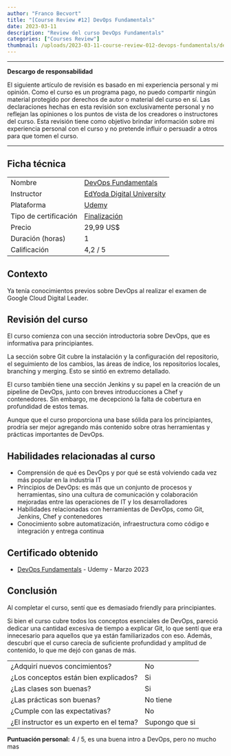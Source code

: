 ```yaml
---
author: "Franco Becvort"
title: "[Course Review #12] DevOps Fundamentals"
date: 2023-03-11
description: "Review del curso DevOps Fundamentals"
categories: ["Courses Review"]
thumbnail: /uploads/2023-03-11-course-review-012-devops-fundamentals/devops.png
---
```


---

**Descargo de responsabilidad**

El siguiente artículo de revisión es basado en mi experiencia personal y mi opinión. Como el curso es un programa pago, no puedo compartir ningún material protegido por derechos de autor o material del curso en sí. Las declaraciones hechas en esta revisión son exclusivamente personal y no reflejan las opiniones o los puntos de vista de los creadores o instructores del curso. Esta revisión tiene como objetivo brindar información sobre mi experiencia personal con el curso y no pretende influir o persuadir a otros para que tomen el curso.

---

## Ficha técnica

|                       |                                                                                                                                                                                                                    |
| --------------------- | ------------------------------------------------------------------------------------------------------------------------------------------------------------------------------------------------------------------ |
| Nombre                | [DevOps Fundamentals](https://www.udemy.com/course/devops-fundamentals-for-beginners/)                                                                                                                             |
| Instructor            | [EdYoda Digital University](https://www.linkedin.com/company/edyoda/)                                                                                                                                              |
| Plataforma            | [Udemy](https://www.udemy.com/)                                                                                                                                                                                    |
| Tipo de certificación | [Finalización](https://support.udemy.com/hc/es/sections/360011037194-Certificados-de-finalizaci%C3%B3n#:~:text=Los%20certificados%20de%20finalizaci%C3%B3n%20sirven,certificados%20no%20tienen%20validez%20legal.) |
| Precio                | 29,99 US$                                                                                                                                                                                                          |
| Duración \(horas\)    | 1                                                                                                                                                                                                                  |
| Calificación          | 4,2 / 5                                                                                                                                                                                                            |

## Contexto

Ya tenía conocimientos previos sobre DevOps al realizar el examen de Google Cloud Digital Leader.

## Revisión del curso

El curso comienza con una sección introductoria sobre DevOps, que es informativa para principiantes.

La sección sobre Git cubre la instalación y la configuración del repositorio, el seguimiento de los cambios, las áreas de índice, los repositorios locales, branching y merging. Esto se sintió en extremo detallado.

El curso también tiene una sección Jenkins y su papel en la creación de un pipeline de DevOps, junto con breves introducciones a Chef y contenedores. Sin embargo, me decepcionó la falta de cobertura en profundidad de estos temas.

Aunque que el curso proporciona una base sólida para los principiantes, prodría ser mejor agregando más contenido sobre otras herramientas y prácticas importantes de DevOps.

## Habilidades relacionadas al curso

- Comprensión de qué es DevOps y por qué se está volviendo cada vez más popular en la industria IT
- Principios de DevOps: es más que un conjunto de procesos y herramientas, sino una cultura de comunicación y colaboración mejoradas entre las operaciones de IT y los desarrolladores
- Habilidades relacionadas con herramientas de DevOps, como Git, Jenkins, Chef y contenedores
- Conocimiento sobre automatización, infraestructura como código e integración y entrega continua

## Certificado obtenido

- [DevOps Fundamentals](https://udemy-certificate.s3.amazonaws.com/pdf/UC-74e86fa7-fe56-4ab9-8030-f358f659348d.pdf) - Udemy - Marzo 2023

## Conclusión

Al completar el curso, sentí que es demasiado friendly para principiantes.

Si bien el curso cubre todos los conceptos esenciales de DevOps, pareció dedicar una cantidad excesiva de tiempo a explicar Git, lo que sentí que era innecesario para aquellos que ya están familiarizados con eso. Además, descubrí que el curso carecía de suficiente profundidad y amplitud de contenido, lo que me dejó con ganas de más.

|                                          |                |
| ---------------------------------------- | -------------- |
| ¿Adquirí nuevos concimientos?            | No             |
| ¿Los conceptos están bien explicados?    | Si             |
| ¿Las clases son buenas?                  | Si             |
| ¿Las prácticas son buenas?               | No tiene       |
| ¿Cumple con las expectativas?            | No             |
| ¿El instructor es un experto en el tema? | Supongo que si |

**Puntuación personal:** 4 / 5, es una buena intro a DevOps, pero no mucho mas
